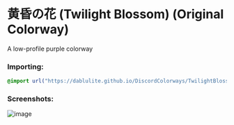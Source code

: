 # 黄昏の花 (Twilight Blossom) (Original Colorway)
A low-profile purple colorway

### Importing:
```css
@import url("https://dablulite.github.io/DiscordColorways/TwilightBlossom/import.css");
```

### Screenshots:
![image](https://github.com/DaBluLite/DiscordColorways/assets/73998678/16c6d069-2927-4f75-88e4-9f75902f728d)
